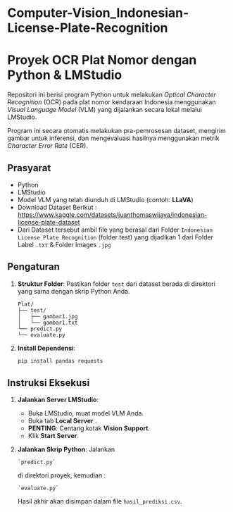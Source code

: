# Computer-Vision_Indonesian-License-Plate-Recognition

# Proyek OCR Plat Nomor dengan Python & LMStudio

Repositori ini berisi program Python untuk melakukan *Optical Character Recognition* (OCR) pada plat nomor kendaraan Indonesia menggunakan *Visual Language Model* (VLM) yang dijalankan secara lokal melalui LMStudio.

Program ini secara otomatis melakukan pra-pemrosesan dataset, mengirim gambar untuk inferensi, dan mengevaluasi hasilnya menggunakan metrik *Character Error Rate* (CER).

## Prasyarat

- Python
- LMStudio
- Model VLM yang telah diunduh di LMStudio (contoh: **LLaVA**)
- Download Dataset Berikut : https://www.kaggle.com/datasets/juanthomaswijaya/indonesian-license-plate-dataset 
- Dari Dataset tersebut ambil file yang berasal dari Folder `Indonesian License Plate Recognition` (folder test) yang dijadikan 1 dari Folder Label `.txt` &  Folder Images `.jpg`

## Pengaturan 

1.  **Struktur Folder**: Pastikan folder `test` dari dataset berada di direktori yang sama dengan skrip Python Anda.
    ```
    Plat/
    ├── test/
    │   ├── gambar1.jpg
    │   └── gambar1.txt
    └── predict.py
    └── evaluate.py
    ```

2.  **Install Dependensi**:
    ```bash
    pip install pandas requests
    ```

##  Instruksi Eksekusi

1.  **Jalankan Server LMStudio**:
    - Buka LMStudio, muat model VLM Anda.
    - Buka tab **Local Server** .
    - **PENTING**: Centang kotak  **Vision Support**.
    - Klik **Start Server**.

2.  **Jalankan Skrip Python**:
    Jalankan
    ```
    `predict.py` 
    ```
    
    di direktori proyek, kemudian :
    
    ```  
    `evaluate.py`
    ```
    
    Hasil akhir akan disimpan dalam file `hasil_prediksi.csv`.
